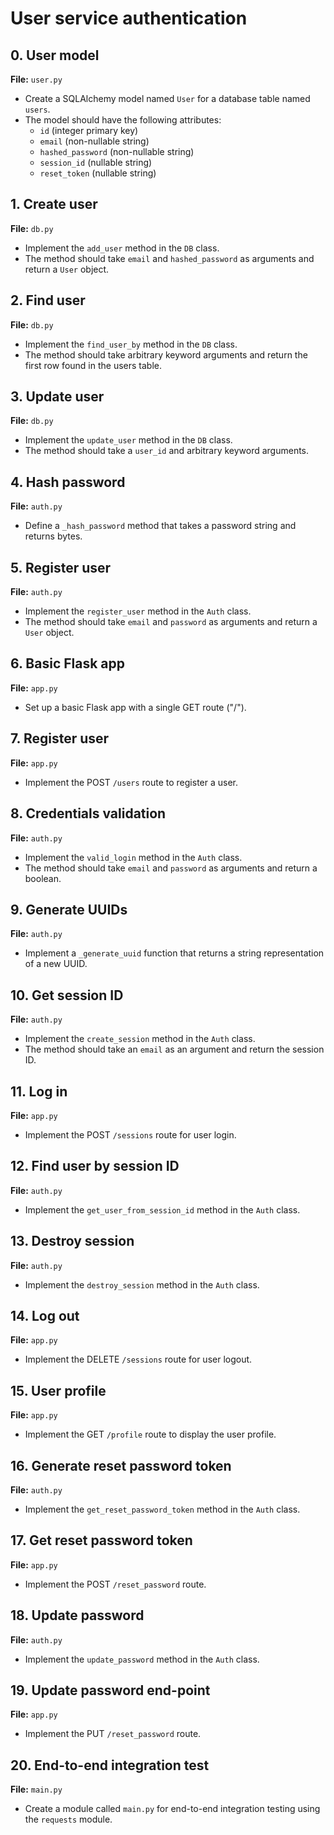 # User service authentication

## 0. User model

**File:** `user.py`

- Create a SQLAlchemy model named `User` for a database table named `users`.
- The model should have the following attributes:
  - `id` (integer primary key)
  - `email` (non-nullable string)
  - `hashed_password` (non-nullable string)
  - `session_id` (nullable string)
  - `reset_token` (nullable string)

## 1. Create user

**File:** `db.py`

- Implement the `add_user` method in the `DB` class.
- The method should take `email` and `hashed_password` as arguments and return a `User` object.

## 2. Find user

**File:** `db.py`

- Implement the `find_user_by` method in the `DB` class.
- The method should take arbitrary keyword arguments and return the first row found in the users table.

## 3. Update user

**File:** `db.py`

- Implement the `update_user` method in the `DB` class.
- The method should take a `user_id` and arbitrary keyword arguments.

## 4. Hash password

**File:** `auth.py`

- Define a `_hash_password` method that takes a password string and returns bytes.

## 5. Register user

**File:** `auth.py`

- Implement the `register_user` method in the `Auth` class.
- The method should take `email` and `password` as arguments and return a `User` object.

## 6. Basic Flask app

**File:** `app.py`

- Set up a basic Flask app with a single GET route ("/").

## 7. Register user

**File:** `app.py`

- Implement the POST `/users` route to register a user.

## 8. Credentials validation

**File:** `auth.py`

- Implement the `valid_login` method in the `Auth` class.
- The method should take `email` and `password` as arguments and return a boolean.

## 9. Generate UUIDs

**File:** `auth.py`

- Implement a `_generate_uuid` function that returns a string representation of a new UUID.

## 10. Get session ID

**File:** `auth.py`

- Implement the `create_session` method in the `Auth` class.
- The method should take an `email` as an argument and return the session ID.

## 11. Log in

**File:** `app.py`

- Implement the POST `/sessions` route for user login.

## 12. Find user by session ID

**File:** `auth.py`

- Implement the `get_user_from_session_id` method in the `Auth` class.

## 13. Destroy session

**File:** `auth.py`

- Implement the `destroy_session` method in the `Auth` class.

## 14. Log out

**File:** `app.py`

- Implement the DELETE `/sessions` route for user logout.

## 15. User profile

**File:** `app.py`

- Implement the GET `/profile` route to display the user profile.

## 16. Generate reset password token

**File:** `auth.py`

- Implement the `get_reset_password_token` method in the `Auth` class.

## 17. Get reset password token

**File:** `app.py`

- Implement the POST `/reset_password` route.

## 18. Update password

**File:** `auth.py`

- Implement the `update_password` method in the `Auth` class.

## 19. Update password end-point

**File:** `app.py`

- Implement the PUT `/reset_password` route.

## 20. End-to-end integration test

**File:** `main.py`

- Create a module called `main.py` for end-to-end integration testing using the `requests` module.

